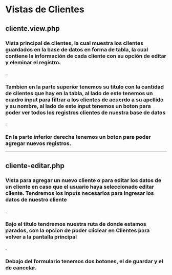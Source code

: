 # Vistas de **Clientes**

## **cliente.view.php**
### Vista principal de clientes, la cual muestra los clientes guardados en la base de datos en forma de tabla, la cual contiene la información de cada cliente con su opción de editar y eleminar el registro.
.
### Tambien en la parte superior tenemos su titulo con la cantidad de clientes que hay en la tabla, al lado de este tenemos un cuadro input para filtrar a los clientes de acuerdo a su apellido y su nombre, al lado de este input tenemos un boton para poder ver todos los registros clientes de nuestra base de datos
.
### En la parte inferior derecha tenemos un boton para poder agregar nuevos registros.
---


## **cliente-editar.php**
### Vista para agregar un nuevo cliente o para editar los datos de un cliente en caso que el usuario haya seleccionado editar cliente. Tendremos los inputs necesarios para ingresar los datos de nuestro cliente 
.
### Bajo el titulo tendremos nuestra ruta de donde estamos parados, con la opcion de poder cliclear en **Clientes** para volver a la pantalla principal
.
### Debajo del formulario tenemos dos botones, el de guardar y el de cancelar.
